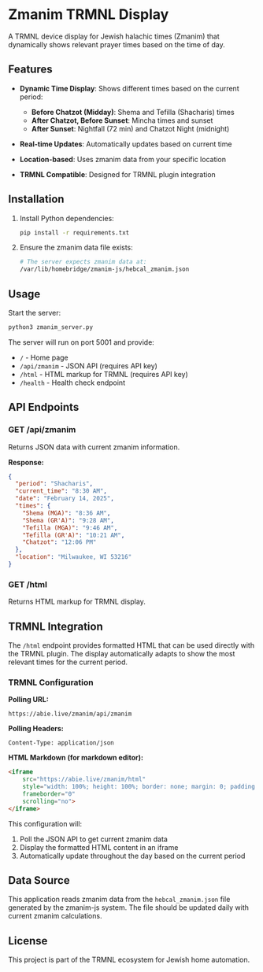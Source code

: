 # Zmanim TRMNL Display

A TRMNL device display for Jewish halachic times (Zmanim) that dynamically shows relevant prayer times based on the time of day.

## Features

- **Dynamic Time Display**: Shows different times based on the current period:
  - **Before Chatzot (Midday)**: Shema and Tefilla (Shacharis) times
  - **After Chatzot, Before Sunset**: Mincha times and sunset
  - **After Sunset**: Nightfall (72 min) and Chatzot Night (midnight)

- **Real-time Updates**: Automatically updates based on current time
- **Location-based**: Uses zmanim data from your specific location
- **TRMNL Compatible**: Designed for TRMNL plugin integration

## Installation

1. Install Python dependencies:
   ```bash
   pip install -r requirements.txt
   ```

2. Ensure the zmanim data file exists:
   ```bash
   # The server expects zmanim data at:
   /var/lib/homebridge/zmanim-js/hebcal_zmanim.json
   ```

## Usage

Start the server:
```bash
python3 zmanim_server.py
```

The server will run on port 5001 and provide:
- `/` - Home page
- `/api/zmanim` - JSON API (requires API key)
- `/html` - HTML markup for TRMNL (requires API key)
- `/health` - Health check endpoint

## API Endpoints

### GET /api/zmanim
Returns JSON data with current zmanim information.

**Response:**
```json
{
  "period": "Shacharis",
  "current_time": "8:30 AM",
  "date": "February 14, 2025",
  "times": {
    "Shema (MGA)": "8:36 AM",
    "Shema (GR'A)": "9:28 AM",
    "Tefilla (MGA)": "9:46 AM",
    "Tefilla (GR'A)": "10:21 AM",
    "Chatzot": "12:06 PM"
  },
  "location": "Milwaukee, WI 53216"
}
```

### GET /html
Returns HTML markup for TRMNL display.

## TRMNL Integration

The `/html` endpoint provides formatted HTML that can be used directly with the TRMNL plugin. The display automatically adapts to show the most relevant times for the current period.

### TRMNL Configuration

**Polling URL:**
```
https://abie.live/zmanim/api/zmanim
```

**Polling Headers:**
```
Content-Type: application/json
```

**HTML Markdown (for markdown editor):**
```html
<iframe 
    src="https://abie.live/zmanim/html" 
    style="width: 100%; height: 100%; border: none; margin: 0; padding: 0;"
    frameborder="0"
    scrolling="no">
</iframe>
```

This configuration will:
1. Poll the JSON API to get current zmanim data
2. Display the formatted HTML content in an iframe
3. Automatically update throughout the day based on the current period

## Data Source

This application reads zmanim data from the `hebcal_zmanim.json` file generated by the zmanim-js system. The file should be updated daily with current zmanim calculations.

## License

This project is part of the TRMNL ecosystem for Jewish home automation.
